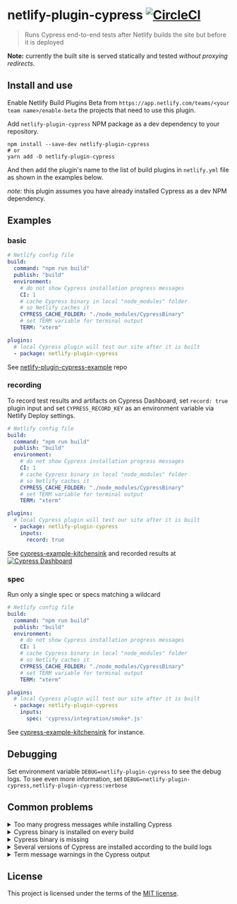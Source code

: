 # netlify-plugin-cypress [![CircleCI](https://circleci.com/gh/cypress-io/netlify-plugin-cypress/tree/master.svg?style=svg&circle-token=9cbb587a5a0ae4ce28b011dd03d10d66de906708)](https://circleci.com/gh/cypress-io/netlify-plugin-cypress/tree/master)
> Runs Cypress end-to-end tests after Netlify builds the site but before it is deployed

**Note:** currently the built site is served statically and tested _without proxying redirects_.

## Install and use

Enable Netlify Build Plugins Beta from `https://app.netlify.com/teams/<your team name>/enable-beta` the projects that need to use this plugin.

Add `netlify-plugin-cypress` NPM package as a dev dependency to your repository.

```shell
npm install --save-dev netlify-plugin-cypress
# or
yarn add -D netlify-plugin-cypress
```

And then add the plugin's name to the list of build plugins in `netlify.yml` file as shown in the examples below.

*note:* this plugin assumes you have already installed Cypress as a dev NPM dependency.

## Examples

### basic

```yaml
# Netlify config file
build:
  command: "npm run build"
  publish: "build"
  environment:
    # do not show Cypress installation progress messages
    CI: 1
    # cache Cypress binary in local "node_modules" folder
    # so Netlify caches it
    CYPRESS_CACHE_FOLDER: "./node_modules/CypressBinary"
    # set TERM variable for terminal output
    TERM: "xterm"

plugins:
  # local Cypress plugin will test our site after it is built
  - package: netlify-plugin-cypress
```

See [netlify-plugin-cypress-example](https://github.com/cypress-io/netlify-plugin-cypress-example) repo

### recording

To record test results and artifacts on Cypress Dashboard, set `record: true` plugin input and set `CYPRESS_RECORD_KEY` as an environment variable via Netlify Deploy settings.

```yaml
# Netlify config file
build:
  command: "npm run build"
  publish: "build"
  environment:
    # do not show Cypress installation progress messages
    CI: 1
    # cache Cypress binary in local "node_modules" folder
    # so Netlify caches it
    CYPRESS_CACHE_FOLDER: "./node_modules/CypressBinary"
    # set TERM variable for terminal output
    TERM: "xterm"

plugins:
  # local Cypress plugin will test our site after it is built
  - package: netlify-plugin-cypress
    inputs:
      record: true
```

See [cypress-example-kitchensink](https://github.com/cypress-io/cypress-example-kitchensink/blob/master/netlify.toml) and recorded results at [![Cypress Dashboard](https://img.shields.io/badge/cypress-dashboard-brightgreen.svg)](https://dashboard.cypress.io/#/projects/4b7344/runs)

### spec

Run only a single spec or specs matching a wildcard

```yaml
# Netlify config file
build:
  command: "npm run build"
  publish: "build"
  environment:
    # do not show Cypress installation progress messages
    CI: 1
    # cache Cypress binary in local "node_modules" folder
    # so Netlify caches it
    CYPRESS_CACHE_FOLDER: "./node_modules/CypressBinary"
    # set TERM variable for terminal output
    TERM: "xterm"

plugins:
  # local Cypress plugin will test our site after it is built
  - package: netlify-plugin-cypress
    inputs:
      spec: 'cypress/integration/smoke*.js'
```

See [cypress-example-kitchensink](https://github.com/cypress-io/cypress-example-kitchensink/blob/master/netlify.toml) for instance.

## Debugging

Set environment variable `DEBUG=netlify-plugin-cypress` to see the debug logs. To see even more information, set `DEBUG=netlify-plugin-cypress,netlify-plugin-cypress:verbose`

## Common problems

<details>
  <summary>Too many progress messages while installing Cypress</summary>
  If you see A LOT of progress messages during "npm install" step, set an environment
  variable during build <code>CI = 1</code> to remove them.
</details>

<details>
  <summary>Cypress binary is installed on every build</summary>
  By default Cypress binary is installed in the home folder, see <a href="">caching</a>.
  Netlify build does NOT cache this folder, but it DOES cache the local "node_modules" folder.
  Tell Cypress to install its binary in the "node_modules" folder by setting build environment
  variable <code>CYPRESS_CACHE_FOLDER = "./node_modules/CypressBinary"</code>.
</details>

<details>
  <summary>Cypress binary is missing</summary>
  If you see error messages from `cypress` NPM module <code>Error: The cypress npm package is installed, but the Cypress binary is missing.</code> add to your repository <code>package.json</code> scripts <code>"postinstall": "cypress install"</code> command. See <a href="https://github.com/cypress-io/netlify-plugin-cypress-example/blob/master/package.json">netlify-plugin-cypress-example</a> for instance.
</details>

<details>
  <summary>Several versions of Cypress are installed according to the build logs</summary>
  From the Netlify UI under Deploys, pick "Trigger Deploy" and select "Clear cache and deploy site". This should cleanly install new "node_modules" and remove old Cypress versions.
</details>

<details>
  <summary>Term message warnings in the Cypress output</summary>
  If you see messages like <code>tput: No value for $TERM and no -T specified</code> during
  Cypress run, add an environment variable <code>TERM = xterm</code>.
</details>

## License

This project is licensed under the terms of the [MIT license](/LICENSE.md).
